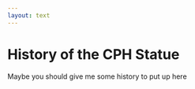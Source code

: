 ```yaml
---
layout: text
---
```

# History of the CPH Statue

Maybe you should give me some history to put up here